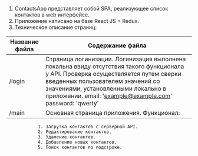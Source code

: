1. ContactsApp представляет собой SPA, реализующее список контактов в web интерфейсе.
2. Приложение написано на базе React JS + Redux.
3. Техническое описание страниц:

Название файла  | Содержание файла
----------------|----------------------
/login       | Страница логинизации. Логинизация выполнена локальна ввиду отсутствия такого функционала у API. Проверка осуществляется путем сверки введенных пользователем значений со значениями, установленными локально в приложении. email: 'example@example.com' password: 'qwerty'
/main        | Основная страница приложения. Функционал:
                1. Загрузка контактов с серверной API.
                2. Редактирование контактов.
                3. Удаление контактов.
                4. Добавление новых контактов.
                5. Поиск контактов по подстроке. 